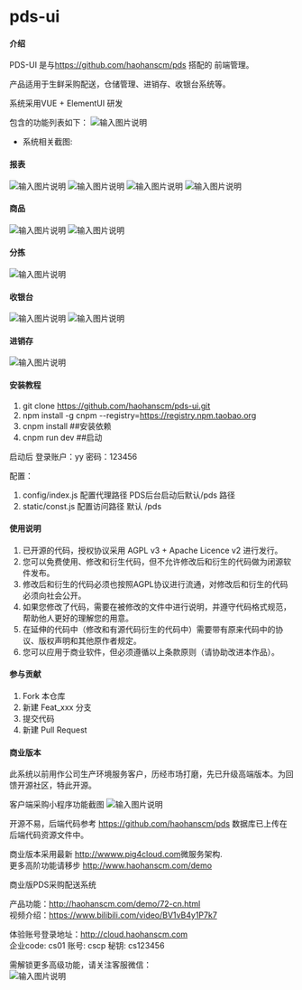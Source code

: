 # pds-ui

#### 介绍
PDS-UI 是与<https://github.com/haohanscm/pds> 搭配的 前端管理。<br/>

产品适用于生鲜采购配送，仓储管理、进销存、收银台系统等。

系统采用VUE + ElementUI 研发

包含的功能列表如下：
![输入图片说明](https://images.gitee.com/uploads/images/2020/0806/165520_5052581a_7837037.png "屏幕截图.png")

- 系统相关截图:
#### 报表
![输入图片说明](https://images.gitee.com/uploads/images/2020/0806/164817_54d2c789_7837037.png "屏幕截图.png")
![输入图片说明](https://images.gitee.com/uploads/images/2020/0806/164844_fbbb180b_7837037.png "屏幕截图.png")
![输入图片说明](https://images.gitee.com/uploads/images/2020/0806/164931_4ff98f22_7837037.png "屏幕截图.png")
![输入图片说明](https://images.gitee.com/uploads/images/2020/0806/165049_ce55000d_7837037.png "屏幕截图.png")

#### 商品
![输入图片说明](https://images.gitee.com/uploads/images/2020/0806/165208_531171ed_7837037.png "屏幕截图.png")
![输入图片说明](https://images.gitee.com/uploads/images/2020/0806/165229_4b66962b_7837037.png "屏幕截图.png")
#### 分拣
![输入图片说明](https://images.gitee.com/uploads/images/2020/0806/170929_b2b4ab5b_7837037.png "屏幕截图.png")

#### 收银台
![输入图片说明](https://images.gitee.com/uploads/images/2020/0806/171106_4cab1e2f_7837037.png "屏幕截图.png")
![输入图片说明](https://images.gitee.com/uploads/images/2020/0806/171151_d2e7df98_7837037.png "屏幕截图.png")
#### 进销存
![输入图片说明](https://images.gitee.com/uploads/images/2020/0806/165339_fe4acd8d_7837037.png "屏幕截图.png")

#### 安装教程

1.  git clone https://github.com/haohanscm/pds-ui.git
2.  npm install -g cnpm --registry=https://registry.npm.taobao.org
3.  cnpm install ##安装依赖
4.  cnpm run dev ##启动

启动后 登录账户：yy 密码：123456

配置：
1. config/index.js 配置代理路径 PDS后台启动后默认/pds 路径
2. static/const.js 配置访问路径 默认 /pds

#### 使用说明

1. 已开源的代码，授权协议采用 AGPL v3 + Apache Licence v2 进行发行。
2. 您可以免费使用、修改和衍生代码，但不允许修改后和衍生的代码做为闭源软件发布。
3. 修改后和衍生的代码必须也按照AGPL协议进行流通，对修改后和衍生的代码必须向社会公开。
4. 如果您修改了代码，需要在被修改的文件中进行说明，并遵守代码格式规范，帮助他人更好的理解您的用意。
5. 在延伸的代码中（修改和有源代码衍生的代码中）需要带有原来代码中的协议、版权声明和其他原作者规定。
6. 您可以应用于商业软件，但必须遵循以上条款原则（请协助改进本作品）。

#### 参与贡献

1.  Fork 本仓库
2.  新建 Feat_xxx 分支
3.  提交代码
4.  新建 Pull Request


#### 商业版本

此系统以前用作公司生产环境服务客户，历经市场打磨，先已升级高端版本。为回馈开源社区，特此开源。<br/>

客户端采购小程序功能截图
![输入图片说明](https://images.gitee.com/uploads/images/2020/0806/165613_9aed2931_7837037.png "屏幕截图.png")

开源不易，后端代码参考 <https://github.com/haohanscm/pds> 数据库已上传在后端代码资源文件中。<br/>

商业版本采用最新 <http://wwww.pig4cloud.com>微服务架构.<br/>
更多高阶功能请移步 <http://www.haohanscm.com/demo> <br/>

商业版PDS采购配送系统 <br/>

产品功能：<http://haohanscm.com/demo/72-cn.html> <br/>
视频介绍：<https://www.bilibili.com/video/BV1vB4y1P7k7> <br/>

体验账号登录地址：<http://cloud.haohanscm.com> <br/>
企业code: cs01 
账号: cscp
秘钥: cs123456


需解锁更多高级功能，请关注客服微信：<br/>
![输入图片说明](https://images.gitee.com/uploads/images/2020/0805/143525_be83aa45_7837037.png "Wechat-logo.png")


